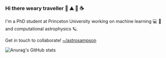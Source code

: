 ### Hi there weary traveller 🌲 ⛰️ 🌙 ☕

I'm a PhD student at Princeton University working on machine learning 💻 🤖 \
and computational astrophysics 🪐.      

Get in touch to collaborate!
[~/astrosampson](https://www.astrosampson.com/)


![Anurag's GitHub stats](https://github-readme-stats.vercel.app/api?username=sampsonML&show_icons=true&theme=nightowl&rank_icon=percentile)


